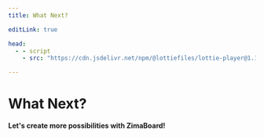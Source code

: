 ```yaml
---
title: What Next?

editLink: true

head:
  - - script
    - src: "https://cdn.jsdelivr.net/npm/@lottiefiles/lottie-player@1.1.1/dist/lottie-player.min.js"

---
```


# What Next?

<lottie-player v-pre src="/lottiefiles/find.json"  background="transparent"  speed="1"  style="width: 100%;"  loop  autoplay></lottie-player>

**Let's create more possibilities with ZimaBoard!**

[<Badge text="Explore"/>](/explore/)